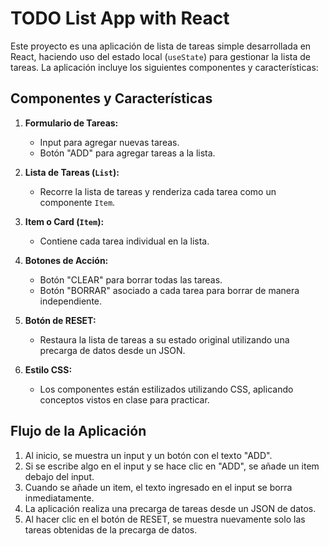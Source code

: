 # TODO List App with React

Este proyecto es una aplicación de lista de tareas simple desarrollada en React, haciendo uso del estado local (`useState`) para gestionar la lista de tareas. La aplicación incluye los siguientes componentes y características:

## Componentes y Características

1. **Formulario de Tareas:**
   - Input para agregar nuevas tareas.
   - Botón "ADD" para agregar tareas a la lista.

2. **Lista de Tareas (`List`):**
   - Recorre la lista de tareas y renderiza cada tarea como un componente `Item`.
   
3. **Item o Card (`Item`):**
   - Contiene cada tarea individual en la lista.

4. **Botones de Acción:**
   - Botón "CLEAR" para borrar todas las tareas.
   - Botón "BORRAR" asociado a cada tarea para borrar de manera independiente.

5. **Botón de RESET:**
   - Restaura la lista de tareas a su estado original utilizando una precarga de datos desde un JSON.

6. **Estilo CSS:**
   - Los componentes están estilizados utilizando CSS, aplicando conceptos vistos en clase para practicar.

## Flujo de la Aplicación

1. Al inicio, se muestra un input y un botón con el texto "ADD".
2. Si se escribe algo en el input y se hace clic en "ADD", se añade un item debajo del input.
3. Cuando se añade un item, el texto ingresado en el input se borra inmediatamente.
4. La aplicación realiza una precarga de tareas desde un JSON de datos.
5. Al hacer clic en el botón de RESET, se muestra nuevamente solo las tareas obtenidas de la precarga de datos.

